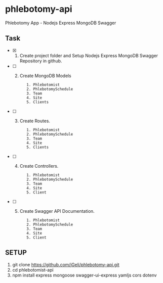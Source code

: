 # phlebotomy-api
Phlebotomy App - Nodejs Express MongoDB Swagger

## Task ##

- [x] 1. Create project folder and Setup Nodejs Express MongoDB Swagger Repository in github.

- [ ] 2. Create MongoDB Models
  
            1. Phlebotomist
            2. PhlebotomySchedule
            3. Team
            4. Site
            5. Clients

- [ ] 3. Create Routes.

            1. Phlebotomist
            2. PhlebotomySchedule
            3. Team
            4. Site
            5. Clients

- [ ] 4. Create Controllers.

            1. Phlebotomist
            2. PhlebotomySchedule
            3. Team
            4. Site
            5. Client

- [ ] 5. Create Swagger API Documentation.
  
            1. Phlebotomist
            2. PhlebotomySchedule
            3. Team
            4. Site
            5. Client

## SETUP ##

1. git clone https://github.com/jGeli/phlebotomy-api.git
2. cd phlebotomist-api
3. npm install express mongoose swagger-ui-express yamljs cors dotenv
